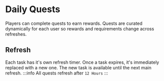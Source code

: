 # Daily Quests

Players can complete quests to earn rewards. Quests are curated dynamically for each user so rewards and requirements change across refreshes. 

## Refresh

Each task has it's own refresh timer. Once a task expires, it's immediately replaced with a new one. The new task is available until the next main refresh.
:::info
All quests refresh after `12 Hours`
:::

